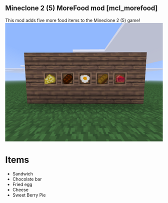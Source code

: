 ## Mineclone 2 (5) MoreFood mod [mcl_morefood]
This mod adds five more food items to the Mineclone 2 (5) game!
![Screenshot](/screenshot.png)

# Items
* Sandwich
* Chocolate bar
* Fried egg
* Cheese
* Sweet Berry Pie
